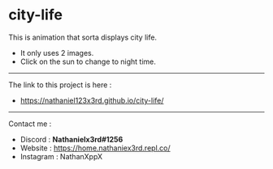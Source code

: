 # city-life
This is animation that sorta displays city life.
 - It only uses 2 images. 
 - Click on the sun to change to night time.
-----------------
The link to this project is here :
 - https://nathaniel123x3rd.github.io/city-life/
-----------------
Contact me :
- Discord : **Nathanielx3rd#1256**
- Website : https://home.nathaniex3rd.repl.co/
- Instagram : NathanXppX
